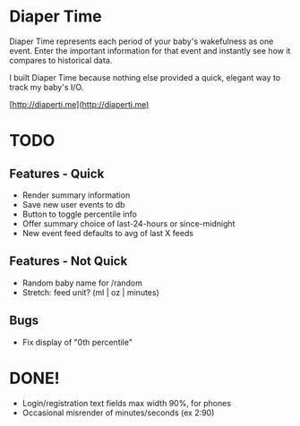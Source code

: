 # Diaper Time

Diaper Time represents each period of your baby's wakefulness as one event. Enter the important information for that event and instantly see how it compares to historical data.

I built Diaper Time because nothing else provided a quick, elegant way to track my baby's I/O.

[http://diaperti.me](http://diaperti.me)

# TODO

## Features - Quick

- Render summary information
- Save new user events to db
- Button to toggle percentile info
- Offer summary choice of last-24-hours or since-midnight
- New event feed defaults to avg of last X feeds

## Features - Not Quick

- Random baby name for /random
- Stretch: feed unit? (ml | oz | minutes)

## Bugs

- Fix display of "0th percentile"

# DONE!
- Login/registration text fields max width 90%, for phones
- Occasional misrender of minutes/seconds (ex 2:90)
